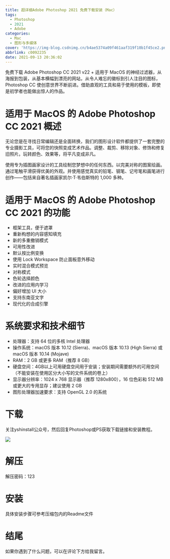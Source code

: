 ```yaml
---
title: 超详细Adobe Photoshop 2021 免费下载安装（Mac）
tags:
  - Photoshop
  - 2021
  - Adobe
categories:
  - Mac
  - 图形与多媒体
cover: 'https://img-blog.csdnimg.cn/b4ae5374a09f461aaf319f10b1f45ce2.png'
abbrlink: c0092235
date: 2021-09-13 20:36:02
---
```


免费下载 Adob​​e Photoshop CC 2021 v22 + 适用于 MacOS 的神经过滤器，从海报到包装，从基本横幅到漂亮的网站，从令人难忘的徽标到引人注目的图标，Photoshop CC 使创意世界不断前进。借助直观的工具和易于使用的模板，即使是初学者也能做出惊人的作品。

# 适用于 MacOS 的 Adob​​e Photoshop CC 2021 概述
无论您是在寻找日常编辑还是全面转换，我们的图形设计软件都提供了一套完整的专业摄影工具，可将您的快照变成艺术作品。调整、裁剪、移除对象、修饰和修复旧照片。玩转颜色、效果等，将平凡变成非凡。

使用专为插图画家设计的工具绘制您梦想中的任何东西。以完美对称的图案绘画。通过笔触平滑获得优美的外观。并使用感觉真实的铅笔、钢笔、记号笔和画笔进行创作——包括来自著名插画家凯尔·T·韦伯斯特的 1,000 多种。

# 适用于 MacOS 的 Adob​​e Photoshop CC 2021 的功能
- 框架工具，便于遮罩
- 重新构想的内容感知填充
- 新的多重撤销模式
- 可用性改进
- 默认按比例变换
- 使用 Lock Workspace 防止面板意外移动
- 实时混合模式预览
- 对称模式
- 色轮选择颜色
- 改进的应用内学习
- 偏好增加 UI 大小
- 支持东南亚文字
- 现代化的合成引擎

# 系统要求和技术细节
- 处理器：支持 64 位的多核 Intel 处理器
- 操作系统：macOS 版本 10.12 (Sierra)、macOS 版本 10.13 (High Sierra) 或 macOS 版本 10.14 (Mojave)
- RAM：2 GB 或更多 RAM（推荐 8 GB）
- 硬盘空间：4GB以上可用硬盘空间用于安装；安装期间需要额外的可用空间（不能安装在使用区分大小写的文件系统的卷上）
- 显示器分辨率：1024 x 768 显示器（推荐 1280x800），16 位色彩和 512 MB 或更大的专用显存；建议使用 2 GB
- 图形处理器加速要求：支持 OpenGL 2.0 的系统

# 下载
关注yshinstall公众号，然后回复Photoshop或PS获取下载链接和安装教程。

![](https://img-blog.csdnimg.cn/f824f9d6c4ca40549a3d02de1938c17c.jpg#pic_center)

# 解压
解压密码：123

# 安装
具体安装步骤可参考压缩包内的Readme文件

# 结尾
如果你遇到了什么问题，可以在评论下方给我留言。
